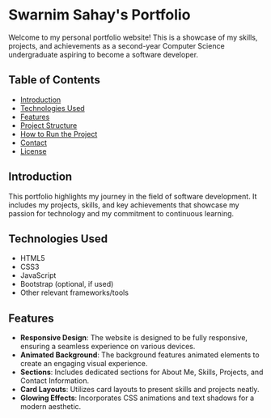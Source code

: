 # Swarnim Sahay's Portfolio

Welcome to my personal portfolio website! This is a showcase of my skills, projects, and achievements as a second-year Computer Science undergraduate aspiring to become a software developer.

## Table of Contents

- [Introduction](#introduction)
- [Technologies Used](#technologies-used)
- [Features](#features)
- [Project Structure](#project-structure)
- [How to Run the Project](#how-to-run-the-project)
- [Contact](#contact)
- [License](#license)

## Introduction

This portfolio highlights my journey in the field of software development. It includes my projects, skills, and key achievements that showcase my passion for technology and my commitment to continuous learning.

## Technologies Used

- HTML5
- CSS3
- JavaScript
- Bootstrap (optional, if used)
- Other relevant frameworks/tools

## Features

- **Responsive Design**: The website is designed to be fully responsive, ensuring a seamless experience on various devices.
- **Animated Background**: The background features animated elements to create an engaging visual experience.
- **Sections**: Includes dedicated sections for About Me, Skills, Projects, and Contact Information.
- **Card Layouts**: Utilizes card layouts to present skills and projects neatly.
- **Glowing Effects**: Incorporates CSS animations and text shadows for a modern aesthetic.

